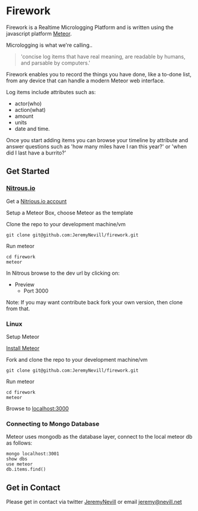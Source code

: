 Firework
========

Firework is a Realtime Micrologging Platform and is written using the javascript platform [Meteor](https://www.meteor.com).


Micrologging is what we're calling..

> 'concise log items that have real meaning, are readable by humans, and parsable by computers.'

Firework enables you to record the things you have done, like a to-done list,
from any device that can handle a modern Meteor web interface.

Log items include attributes such as:

* actor(who)
* action(what)
* amount
* units
* date and time.

Once you start adding items you can browse your timeline by attribute and answer
questions such as 'how many miles have I ran this year?' or 'when did I last have a burrito?'


## Get Started

### [Nitrous.io](http://nitrous.io)

Get a [Nitrious.io account](http://nitrous.io)

Setup a Meteor Box, choose Meteor as the template

Clone the repo to your development machine/vm

```
git clone git@github.com:JeremyNevill/firework.git
```

Run meteor
```
cd firework
meteor
```

In Nitrous browse to the dev url by clicking on:
* Preview
  * Port 3000

Note: If you may want contribute back fork your own version, then clone from that.




### Linux

Setup Meteor

[Install Meteor](https://www.meteor.com/install)

Fork and clone the repo to your development machine/vm
```
git clone git@github.com:JeremyNevill/firework.git
```

Run meteor
```
cd firework
meteor
```

Browse to [localhost:3000](http://localhost:3000)


### Connecting to Mongo Database

Meteor uses mongodb as the database layer, connect to the local meteor db as follows:

```
mongo localhost:3001
show dbs
use meteor
db.items.find()
```


## Get in Contact

Please get in contact via twitter [JeremyNevill](https://twitter.com/JeremyNevill) or
email [jeremy@nevill.net](mailto:jeremy@nevill.net)






